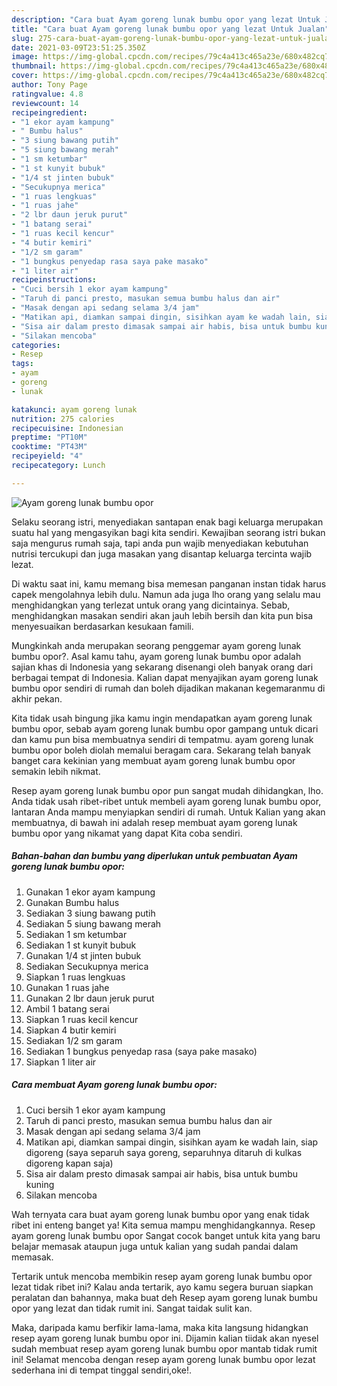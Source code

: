 ```yaml
---
description: "Cara buat Ayam goreng lunak bumbu opor yang lezat Untuk Jualan"
title: "Cara buat Ayam goreng lunak bumbu opor yang lezat Untuk Jualan"
slug: 275-cara-buat-ayam-goreng-lunak-bumbu-opor-yang-lezat-untuk-jualan
date: 2021-03-09T23:51:25.350Z
image: https://img-global.cpcdn.com/recipes/79c4a413c465a23e/680x482cq70/ayam-goreng-lunak-bumbu-opor-foto-resep-utama.jpg
thumbnail: https://img-global.cpcdn.com/recipes/79c4a413c465a23e/680x482cq70/ayam-goreng-lunak-bumbu-opor-foto-resep-utama.jpg
cover: https://img-global.cpcdn.com/recipes/79c4a413c465a23e/680x482cq70/ayam-goreng-lunak-bumbu-opor-foto-resep-utama.jpg
author: Tony Page
ratingvalue: 4.8
reviewcount: 14
recipeingredient:
- "1 ekor ayam kampung"
- " Bumbu halus"
- "3 siung bawang putih"
- "5 siung bawang merah"
- "1 sm ketumbar"
- "1 st kunyit bubuk"
- "1/4 st jinten bubuk"
- "Secukupnya merica"
- "1 ruas lengkuas"
- "1 ruas jahe"
- "2 lbr daun jeruk purut"
- "1 batang serai"
- "1 ruas kecil kencur"
- "4 butir kemiri"
- "1/2 sm garam"
- "1 bungkus penyedap rasa saya pake masako"
- "1 liter air"
recipeinstructions:
- "Cuci bersih 1 ekor ayam kampung"
- "Taruh di panci presto, masukan semua bumbu halus dan air"
- "Masak dengan api sedang selama 3/4 jam"
- "Matikan api, diamkan sampai dingin, sisihkan ayam ke wadah lain, siap digoreng (saya separuh saya goreng, separuhnya ditaruh di kulkas digoreng kapan saja)"
- "Sisa air dalam presto dimasak sampai air habis, bisa untuk bumbu kuning"
- "Silakan mencoba"
categories:
- Resep
tags:
- ayam
- goreng
- lunak

katakunci: ayam goreng lunak 
nutrition: 275 calories
recipecuisine: Indonesian
preptime: "PT10M"
cooktime: "PT43M"
recipeyield: "4"
recipecategory: Lunch

---
```



![Ayam goreng lunak bumbu opor](https://img-global.cpcdn.com/recipes/79c4a413c465a23e/680x482cq70/ayam-goreng-lunak-bumbu-opor-foto-resep-utama.jpg)

Selaku seorang istri, menyediakan santapan enak bagi keluarga merupakan suatu hal yang mengasyikan bagi kita sendiri. Kewajiban seorang istri bukan saja mengurus rumah saja, tapi anda pun wajib menyediakan kebutuhan nutrisi tercukupi dan juga masakan yang disantap keluarga tercinta wajib lezat.

Di waktu  saat ini, kamu memang bisa memesan panganan instan tidak harus capek mengolahnya lebih dulu. Namun ada juga lho orang yang selalu mau menghidangkan yang terlezat untuk orang yang dicintainya. Sebab, menghidangkan masakan sendiri akan jauh lebih bersih dan kita pun bisa menyesuaikan berdasarkan kesukaan famili. 



Mungkinkah anda merupakan seorang penggemar ayam goreng lunak bumbu opor?. Asal kamu tahu, ayam goreng lunak bumbu opor adalah sajian khas di Indonesia yang sekarang disenangi oleh banyak orang dari berbagai tempat di Indonesia. Kalian dapat menyajikan ayam goreng lunak bumbu opor sendiri di rumah dan boleh dijadikan makanan kegemaranmu di akhir pekan.

Kita tidak usah bingung jika kamu ingin mendapatkan ayam goreng lunak bumbu opor, sebab ayam goreng lunak bumbu opor gampang untuk dicari dan kamu pun bisa membuatnya sendiri di tempatmu. ayam goreng lunak bumbu opor boleh diolah memalui beragam cara. Sekarang telah banyak banget cara kekinian yang membuat ayam goreng lunak bumbu opor semakin lebih nikmat.

Resep ayam goreng lunak bumbu opor pun sangat mudah dihidangkan, lho. Anda tidak usah ribet-ribet untuk membeli ayam goreng lunak bumbu opor, lantaran Anda mampu menyiapkan sendiri di rumah. Untuk Kalian yang akan membuatnya, di bawah ini adalah resep membuat ayam goreng lunak bumbu opor yang nikamat yang dapat Kita coba sendiri.

<!--inarticleads1-->

##### Bahan-bahan dan bumbu yang diperlukan untuk pembuatan Ayam goreng lunak bumbu opor:

1. Gunakan 1 ekor ayam kampung
1. Gunakan  Bumbu halus
1. Sediakan 3 siung bawang putih
1. Sediakan 5 siung bawang merah
1. Sediakan 1 sm ketumbar
1. Sediakan 1 st kunyit bubuk
1. Gunakan 1/4 st jinten bubuk
1. Sediakan Secukupnya merica
1. Siapkan 1 ruas lengkuas
1. Gunakan 1 ruas jahe
1. Gunakan 2 lbr daun jeruk purut
1. Ambil 1 batang serai
1. Siapkan 1 ruas kecil kencur
1. Siapkan 4 butir kemiri
1. Sediakan 1/2 sm garam
1. Sediakan 1 bungkus penyedap rasa (saya pake masako)
1. Siapkan 1 liter air




<!--inarticleads2-->

##### Cara membuat Ayam goreng lunak bumbu opor:

1. Cuci bersih 1 ekor ayam kampung
1. Taruh di panci presto, masukan semua bumbu halus dan air
1. Masak dengan api sedang selama 3/4 jam
1. Matikan api, diamkan sampai dingin, sisihkan ayam ke wadah lain, siap digoreng (saya separuh saya goreng, separuhnya ditaruh di kulkas digoreng kapan saja)
1. Sisa air dalam presto dimasak sampai air habis, bisa untuk bumbu kuning
1. Silakan mencoba




Wah ternyata cara buat ayam goreng lunak bumbu opor yang enak tidak ribet ini enteng banget ya! Kita semua mampu menghidangkannya. Resep ayam goreng lunak bumbu opor Sangat cocok banget untuk kita yang baru belajar memasak ataupun juga untuk kalian yang sudah pandai dalam memasak.

Tertarik untuk mencoba membikin resep ayam goreng lunak bumbu opor lezat tidak ribet ini? Kalau anda tertarik, ayo kamu segera buruan siapkan peralatan dan bahannya, maka buat deh Resep ayam goreng lunak bumbu opor yang lezat dan tidak rumit ini. Sangat taidak sulit kan. 

Maka, daripada kamu berfikir lama-lama, maka kita langsung hidangkan resep ayam goreng lunak bumbu opor ini. Dijamin kalian tiidak akan nyesel sudah membuat resep ayam goreng lunak bumbu opor mantab tidak rumit ini! Selamat mencoba dengan resep ayam goreng lunak bumbu opor lezat sederhana ini di tempat tinggal sendiri,oke!.

